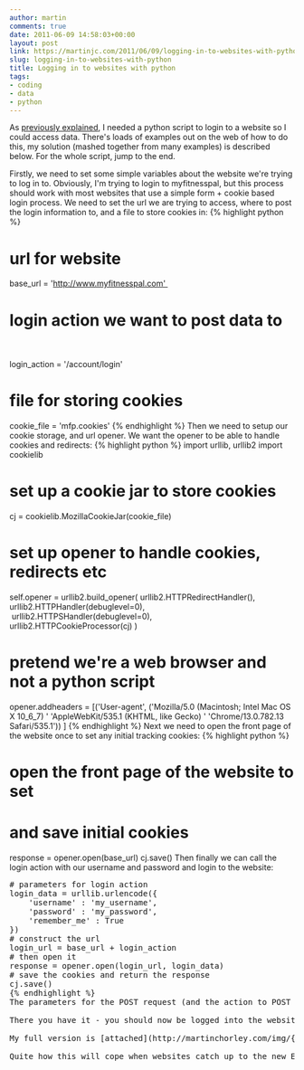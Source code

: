 ```yaml
---
author: martin
comments: true
date: 2011-06-09 14:58:03+00:00
layout: post
link: https://martinjc.com/2011/06/09/logging-in-to-websites-with-python/
slug: logging-in-to-websites-with-python
title: Logging in to websites with python
tags:
- coding
- data
- python
---
```


As [previously explained](http://users.cs.cf.ac.uk/M.J.Chorley/2011/06/09/scraping-myfitnesspal-dat/), I needed a python script to login to a website so I could access data. There's loads of examples out on the web of how to do this, my solution (mashed together from many examples) is described below. For the whole script, jump to the end.

Firstly, we need to set some simple variables about the website we're trying to log in to. Obviously, I'm trying to login to myfitnesspal, but this process should work with most websites that use a simple form + cookie based login process. We need to set the url we are trying to access, where to post the login information to, and a file to store cookies in:
{% highlight python %}
# url for website        
base_url = 'http://www.myfitnesspal.com'       
# login action we want to post data to       
login_action = '/account/login'       
# file for storing cookies       
cookie_file = 'mfp.cookies'
{% endhighlight %}
Then we need to setup our cookie storage, and url opener. We want the opener to be able to handle cookies and redirects:
{% highlight python %}
import urllib, urllib2
import cookielib

# set up a cookie jar to store cookies
cj = cookielib.MozillaCookieJar(cookie_file)

# set up opener to handle cookies, redirects etc
self.opener = urllib2.build_opener(
     urllib2.HTTPRedirectHandler(),
     urllib2.HTTPHandler(debuglevel=0),
     urllib2.HTTPSHandler(debuglevel=0),            
     urllib2.HTTPCookieProcessor(cj)
)
# pretend we're a web browser and not a python script
opener.addheaders = [('User-agent',
    ('Mozilla/5.0 (Macintosh; Intel Mac OS X 10_6_7) '
     'AppleWebKit/535.1 (KHTML, like Gecko) '
     'Chrome/13.0.782.13 Safari/535.1'))
]
{% endhighlight %}
Next we need to open the front page of the website once to set any initial tracking cookies:
{% highlight python %}
# open the front page of the website to set
# and save initial cookies
response = opener.open(base_url)
cj.save()</pre>
Then finally we can call the login action with our username and password and login to the website:
<pre># parameters for login action
login_data = urllib.urlencode({
    'username' : 'my_username',
    'password' : 'my_password',
    'remember_me' : True
})
# construct the url
login_url = base_url + login_action
# then open it
response = opener.open(login_url, login_data)
# save the cookies and return the response       
cj.save()
{% endhighlight %}
The parameters for the POST request (and the action to POST to) can usually be found by examining the source of the login page.

There you have it - you should now be logged into the website and can access any pages that the logged in user can normally access through a web browser. Any calls using the 'opener' created above will present the right cookies for the logged in user. The cookies are saved to file, so next time you run the script you can check for cookies, try and use them, and only re-login if that doesn't work.

My full version is [attached](http://martinchorley.com/img/{{ page.date | date: "%Y-%m-%d"}}-{{page.slug}}/web_login.py_2.txt) to this post, it's under a [CC-BY-SA](http://creativecommons.org/licenses/by-sa/3.0/) license, so feel free to use it for whatever.

Quite how this will cope when websites catch up to the new EU cookie legislation is anyone's guess. My guess is it won't.

